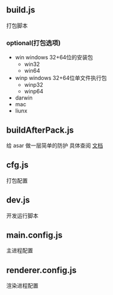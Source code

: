## build.js

打包脚本

### optional(打包选项)

- win  windows 32+64位的安装包
  - win32
  - win64
- winp windows  32+64位单文件执行包
  - winp32
  - winp64
- darwin
- mac
- liunx

## buildAfterPack.js
给 asar 做一层简单的防护 具体查阅 [文档](https://github.com/sleeyax/asarmor)

## cfg.js

打包配置


## dev.js

开发运行脚本



## main.config.js

主进程配置



## renderer.config.js

渲染进程配置